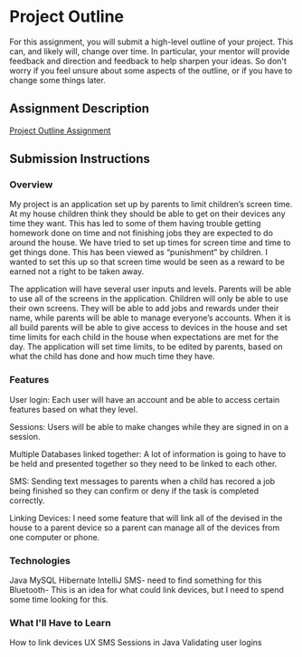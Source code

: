 # Project Outline
For this assignment, you will submit a high-level outline of your project. This can, and likely will, change over time. In particular, your mentor will provide feedback and direction and feedback to help sharpen your ideas. So don't worry if you feel unsure about some aspects of the outline, or if you have to change some things later.

## Assignment Description
[Project Outline Assignment](https://education.launchcode.org/liftoff/assignments/project-outline/)

## Submission Instructions

### Overview
My project is an application set up by parents to limit children’s screen time.  At my house children think they should be able to get on their devices any time they want.  This has led to some of them having trouble getting homework done on time and not finishing jobs they are expected to do around the house.  We have tried to set up times for screen time and time to get things done.  This has been viewed as “punishment” by children.  I wanted to set this up so that screen time would be seen as a reward to be earned not a right to be taken away.

The application will have several user inputs and levels.  Parents will be able to use all of the screens in the application.  Children will only be able to use their own screens.  They will be able to add jobs and rewards under their name, while parents will be able to manage everyone’s accounts.  When it is all build parents will be able to give access to devices in the house and set time limits for each child in the house when expectations are met for the day.  The application will set time limits, to be edited by parents, based on what the child has done and how much time they have.

### Features
User login:  Each user will have an account and be able to access certain features based on what they level.

Sessions: Users will be able to make changes while they are signed in on a session.

Multiple Databases linked together:  A lot of information is going to have to be held and presented together so they need to be linked to each other.

SMS:  Sending text messages to parents when a child has recored a job being finished so they can confirm or deny if the task is completed correctly.

Linking Devices:  I need some feature that will link all of the devised in the house to a parent device so a parent can manage all of the devices from one computer or phone.

### Technologies
Java
MySQL
Hibernate
IntelliJ
SMS- need to find something for this
Bluetooth-  This is an idea for what could link devices, but I need to spend some time looking for this.

### What I'll Have to Learn
How to link devices
UX
SMS
Sessions in Java
Validating user logins
